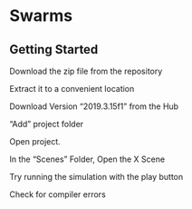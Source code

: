 # Swarms

## Getting Started

Download the zip file from the repository

Extract it to a convenient location

Download Version “2019.3.15f1” from the Hub

“Add” project folder

Open project.

In the “Scenes” Folder, Open the X Scene

Try running the simulation with the play button

Check for compiler errors


